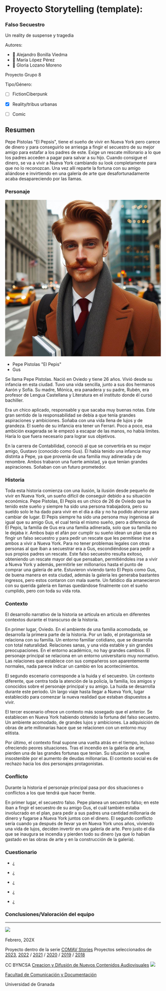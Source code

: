 
# Proyecto Storytelling (template): 
### Falso Secuestro
Un reality de suspense y tragedia

Autores:  
<!---
Gloria Lozano Moreno
María López Pérez
Alejandro Bonilla Viedma
-->

- :man: Alejandro Bonilla Viedma
- :woman: María López Pérez
- :woman: Gloria Lozano Moreno 


Proyecto Grupo 8 

Tipo/Género:  
- [ ] FictionCiberpunk  
- [x] Reality/tribus urbanas  
- [ ] Comic



## Resumen
Pepe Pistolas "El Pepsis", tiene el sueño de vivir en Nueva York pero carece de dinero y para conseguirlo se arriesga a fingir el secuestro de su mejor amigo para estafar a los padres de este. Exige un rescate millonario a lo que los padres acceden a pagar para salvar a su hijo.
Cuando consigue el dinero, se va a vivir a Nueva York cambiando su look completamente para que no lo reconozcan. Una vez allí reparte la fortuna con su amigo aliándose e invirtiendo en una galería de arte que desafortunadamente acaba desapareciendo por las llamas.

### Personaje

![](pepis.jpeg)

- Pepe Pistolas "El Pepis"
- Gus

Se llama Pepe Pistolas. Nació en Oviedo y tiene 26 años. Vivió desde su infancia en esta ciudad. Tuvo una vida sencilla, junto a sus dos hermanos Aarón y Sofía. Su madre, Mónica, era panadera y su padre, Rubén, era profesor de Lengua Castellana y Literatura en el instituto donde él cursó bachiller.

Era un chico aplicado, responsable y que sacaba muy buenas notas. Este gran sentido de la responsabilidad se debía a que tenía grandes aspiraciones y ambiciones. Soñaba con una vida llena de lujos y de grandeza. El sueño de su infancia era tener un Ferrari. Poco a poco, esa ambición exagerada se le empezó a escapar de las manos, no había límites. Haría lo que fuera necesario para lograr sus objetivos.

En la carrera de Contabilidad, conoció al que se convertiría en su mejor amigo, Gustavo (conocido como Gus). Él había tenido una infancia muy distinta a Pepe, ya que provenía de una familia muy adinerada y de renombre. Ambos trabaron una fuerte amistad, ya que tenían grandes aspiraciones. Soñaban con un futuro prometedor.



### Historia

Toda esta historia comienza con una ilusión, la ilusión desde pequeño de vivir en Nueva York, un sueño difícil de conseguir debido a su situación económica. Pepe Pistolas, El Pepis es un chico de 26 de Oviedo que ha tenido este sueño y siempre ha sido una persona trabajadora, pero su sueldo solo le ha dado para vivir en el día a día y no ha podido ahorrar para cambiar de lugar.
El Pepis siempre ha sido una persona muy ingeniosa al igual que su amigo Gus, el cual tenía el mismo sueño, pero a diferencia de El Pepis, la familia de Gus era una familia adinerada, solo que su familia no le dejaba ir. Ambos bajo el afán por cumplir su sueño idean un plan que es fingir un falso secuestro y para pedir un rescate que les permitiese irse a ambos a vivir a Nueva York. Para no tener problemas legales con otras personas al que iban a secuestrar era a Gus, escondiéndose para pedir a sus propios padres un rescate.
Este falso secuestro resulta exitoso, obteniendo un rescate mayor del que pensaban, permitiéndoles irse a vivir a Nueva York y además, permitirle ser millonarios hasta el punto de comprar una galería de arte. Estuvieron viviendo tanto El Pepis como Gus, de buena manera en esta ciudad, además la galería les generaba bastantes ingresos, pero estos contaron con mala suerte. Un fatídico día amanecieron con su querida galería en llamas quedándose finalmente con el sueño cumplido, pero con toda su vida rota.



### Contexto

El desarrollo narrativo de la historia se articula en articula en diferentes contextos durante el transcurso de la historia.

En primer lugar, Oviedo. En el ambiente de una familia acomodada, se desarrolla la primera parte de la historia. Por un lado, el protagonista se relaciona con su familia. Un entorno familiar cotidiano, que se desarrolla con total naturalidad. Relaciones sanas, y una vida estable y sin grandes preocupaciones. En el entorno académico, no hay grandes cambios. El personaje principal se relaciona en un entorno universitario muy normativo. Las relaciones que establece con sus compañeros son aparentemente normales, nada parece indicar un cambio en los acontecimientos.

El segundo escenario corresponde a la huida y el secuestro. Un contexto diferente, que centra toda la atención de la policía, la familia, los amigos y conocidos sobre el personaje principal y su amigo. La huida se desarrolla durante este periodo. Un largo viaje hasta llegar a Nueva York, lugar establecido para comenzar la nueva realidad que estaban dispuestos a vivir.

El tercer escenario ofrece un contexto más sosegado que el anterior. Se establecen en Nueva York habiendo obtenido la fortuna del falso secuestro. Un ambiente acomodado, de grandes lujos y ambiciones. La adquisición de obras de arte millonarias hace que se relacionen con un entorno muy elitista.

Por último, el contexto final supone una vuelta atrás en el tiempo, incluso ofreciendo peores situaciones. Tras el incendio en la galería de arte, pierden una de las grandes fortunas que tenían. Su situación se vuelve insostenible por el aumento de deudas millonarias. El contexto social es de rechazo hacia los dos personajes protagonistas.



### Conflicto 

Durante la historia el personaje principal pasa por dos situaciones o conflictos a los que tendrá que hacer frente. 

En primer lugar, el secuestro falso. Pepe planea un secuestro falso; en este iban a fingir el secuestro de su amigo Gus, el cuál también estaba involucrado en el plan, para pedir a sus padres una cantidad millonaria de dinero y fugarse a Nueva York juntos con el dinero.
El segundo conflicto sería cuando ya después de llevar ya en Nueva York unos años, viviendo una vida de lujos, deciden invertir en una galería de arte. Pero justo el día que se inaugura se incendia y pierden todo su dinero (ya que lo habían gastado en las obras de arte y en la construcción de la galería).



### Cuestionario 

- ¿

- ¿

- ¿

- ¿

- ¿




### Conclusiones/Valoración del equipo

------
![](https://upload.wikimedia.org/wikipedia/commons/thumb/6/62/CC-BY-SA-Andere_Wikis_%28v%29.svg/200px-CC-BY-SA-Andere_Wikis_%28v%29.svg.png)




<!---
Lista completa de emojis de markDown - https://gist.github.com/rxaviers/7360908) 
-->



Febrero, 202X

Proyecto dentro de la serie [COMAV Stories](https://github.com/mgea/storytelling/blob/master/What_is_a_digital_storytelling.md) 
Proyectos seleccionados de [2023](https://github.com/mgea/storytelling/tree/master/2023), [2022](https://github.com/mgea/storytelling/blob/master/2022/readme.md) / [2021](https://github.com/mgea/storytelling/blob/master/2021/readme.md) / [2020](https://github.com/mgea/storytelling/blob/master/2020/readme.md)  / 
[2019](https://github.com/mgea/storytelling/blob/master/2019/readme.md) / [2018](https://github.com/mgea/storytelling/blob/master/2018/readme.md) 

CC BYNCSA  [Creacion y Difusión de Nuevos Contenidos Audiovisuales](http://utopolis.ugr.es/medialab)
<img src="https://mirrors.creativecommons.org/presskit/buttons/88x31/png/by-nc-sa.png"  width="75" > 

[Facultad de Comunicación y Documentación](http://fcd.ugr.es)

Universidad de Granada
